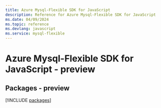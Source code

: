 ```yaml
---
title: Azure Mysql-Flexible SDK for JavaScript
description: Reference for Azure Mysql-Flexible SDK for JavaScript
ms.date: 04/09/2024
ms.topic: reference
ms.devlang: javascript
ms.service: mysql-flexible
---
```

# Azure Mysql-Flexible SDK for JavaScript - preview
## Packages - preview
[!INCLUDE [packages](mysql-flexible-index.md)]